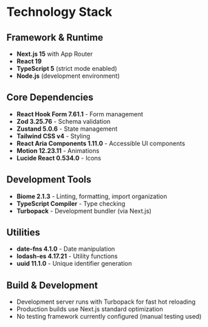 # Technology Stack

## Framework & Runtime
- **Next.js 15** with App Router
- **React 19**
- **TypeScript 5** (strict mode enabled)
- **Node.js** (development environment)

## Core Dependencies
- **React Hook Form 7.61.1** - Form management
- **Zod 3.25.76** - Schema validation
- **Zustand 5.0.6** - State management
- **Tailwind CSS v4** - Styling
- **React Aria Components 1.11.0** - Accessible UI components
- **Motion 12.23.11** - Animations
- **Lucide React 0.534.0** - Icons

## Development Tools
- **Biome 2.1.3** - Linting, formatting, import organization
- **TypeScript Compiler** - Type checking
- **Turbopack** - Development bundler (via Next.js)

## Utilities
- **date-fns 4.1.0** - Date manipulation
- **lodash-es 4.17.21** - Utility functions
- **uuid 11.1.0** - Unique identifier generation

## Build & Development
- Development server runs with Turbopack for fast hot reloading
- Production builds use Next.js standard optimization
- No testing framework currently configured (manual testing used)
